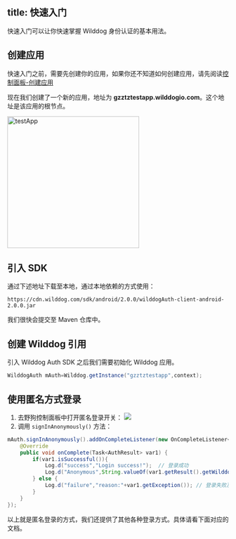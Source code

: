 title:  快速入门
---

快速入门可以让你快速掌握 Wilddog 身份认证的基本用法。

## 创建应用

快速入门之前，需要先创建你的应用，如果你还不知道如何创建应用，请先阅读[控制面板-创建应用](/console/creat.html)

现在我们创建了一个新的应用，地址为 **gzztztestapp.wilddogio.com**。这个地址是该应用的根节点。

<img src="/images/testApp.jpeg" alt="testApp" width="300">

## 引入 SDK

通过下述地址下载至本地，通过本地依赖的方式使用：

```
https://cdn.wilddog.com/sdk/android/2.0.0/wilddogAuth-client-android-2.0.0.jar 
```
我们很快会提交至 Maven 仓库中。

## 创建 Wilddog 引用

引入 Wilddog Auth SDK 之后我们需要初始化 Wilddog 应用。

```java
WilddogAuth mAuth=Wilddog.getInstance("gzztztestapp",context);
```

## 使用匿名方式登录

1. 去野狗控制面板中打开匿名登录开关：
![](/images/openanonymous.png)
2. 调用 `signInAnonymously()` 方法：

```java
mAuth.signInAnonymously().addOnCompleteListener(new OnCompleteListener<AuthResult>() {
	@Override
	public void onComplete(Task<AuthResult> var1) {
		if(var1.isSuccessful()){
			Log.d("success","Login success!");  // 登录成功
            Log.d("Anonymous",String.valueOf(var1.getResult().getWilddogUser().isAnonymous()));
		} else {
			Log.d("failure","reason:"+var1.getException()); // 登录失败及错误信息
		}
	}
});
```

以上就是匿名登录的方式，我们还提供了其他各种登录方式。具体请看下面对应的文档。